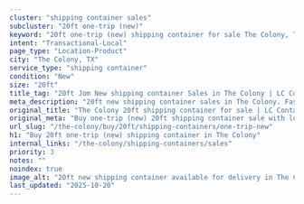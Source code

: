 ```yaml
---
cluster: "shipping container sales"
subcluster: "20ft one-trip (new)"
keyword: "20ft one-trip (new) shipping container for sale The Colony, TX"
intent: "Transactional-Local"
page_type: "Location-Product"
city: "The Colony, TX"
service_type: "shipping container"
condition: "New"
size: "20ft"
title_tag: "20ft Jom New shipping container Sales in The Colony | LC Container"
meta_description: "20ft new shipping container sales in The Colony. Fast delivery, competitive pricing. Serving shipping containers area. Quote ID: REH. Call (214) 524-4168 for your free quote today."
original_title: "The Colony 20ft shipping container for sale | LC Container"
original_meta: "Buy one-trip (new) 20ft shipping container sale with local delivery in The Colony, TX. LC Container — local Since 2003. Request a fast quote today."
url_slug: "/the-colony/buy/20ft/shipping-containers/one-trip-new"
h1: "Buy 20ft one-trip (new) shipping container in The Colony"
internal_links: "/the-colony/shipping-containers/sales"
priority: 3
notes: ""
noindex: true
image_alt: "20ft new shipping container available for delivery in The Colony"
last_updated: "2025-10-20"
---
```


<!-- TODO: Add unique city/inventory copy, images, and internal links here. -->
